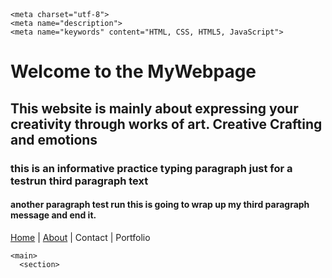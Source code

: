 <!DOCTYPE html>
<html lang="en">
  <head>
    <title>This is MyWebsite on the tab
    </title>
    <link rel="icon"

    <meta charset="utf-8">
    <meta name="description">
    <meta name="keywords" content="HTML, CSS, HTML5, JavaScript">
  </head>
  <body>
    <h1>Welcome to the MyWebpage</h1>
    <h2> This website is mainly about expressing your creativity through works of art. Creative Crafting and emotions</h2>
    <p></p>
    <h3> this is an informative practice typing paragraph just for a testrun third paragraph text</h3>
    <h4> another paragraph test run this is going to wrap up my third paragraph message and end it. </h4>
    <nav><a href="index.html">Home</a> | <a href="about.html">About<a/> | Contact | Portfolio
    </nav>

    <main>
      <section>
